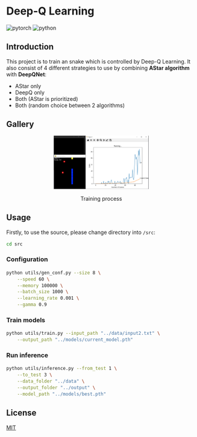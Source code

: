 # Deep-Q Learning 

<div>
    <img src="https://img.shields.io/badge/PyTorch-%23EE4C2C.svg?style=for-the-badge&logo=PyTorch&logoColor=white" alt="pytorch">
    <img src="https://img.shields.io/badge/python-3670A0?style=for-the-badge&logo=python&logoColor=ffdd54" alt="python">
</div>

## Introduction

This project is to train an snake which is controlled by Deep-Q Learning. It also consist of 4 different strategies to use by combining **AStar algorithm** with **DeepQNet**:
- AStar only
- DeepQ only
- Both (AStar is prioritized)
- Both (random choice between 2 algorithms)

## Gallery

<p align="center">
    <img src="res/train.png" alt="training" style="width: 50%">
</p>
<p align="center">
    Training process
</p>



## Usage

Firstly, to use the source, please change directory into `/src`:
```bash
cd src
```

### Configuration

```bash
python utils/gen_conf.py --size 8 \
    --speed 60 \
    --memory 100000 \
    --batch_size 1000 \
    --learning_rate 0.001 \
    --gamma 0.9
```

### Train models

```bash
python utils/train.py --input_path "../data/input2.txt" \
    --output_path "../models/current_model.pth"
```

### Run inference
```bash
python utils/inference.py --from_test 1 \
    --to_test 3 \
    --data_folder "../data" \
    --output_folder "../output" \
    --model_path "../models/best.pth"
```

## License
[MIT](LICENSE)